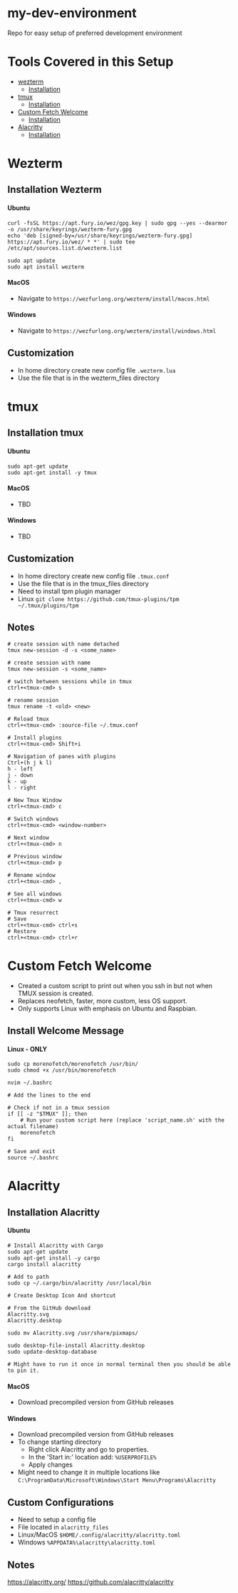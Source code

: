 # my-dev-environment
Repo for easy setup of preferred development environment

# Tools Covered in this Setup
- [wezterm](#wezterm)
  - [Installation](#installation-wezterm)
- [tmux](#tmux)
  - [Installation](#installation-tmux)
- [Custom Fetch Welcome](#custom-fetch-welcome)
  - [Installation](#install-welcome-message)
- [Alacritty](#alacritty)
  - [Installation](#installation-alacritty)


# Wezterm
## Installation Wezterm
#### Ubuntu
```
curl -fsSL https://apt.fury.io/wez/gpg.key | sudo gpg --yes --dearmor -o /usr/share/keyrings/wezterm-fury.gpg
echo 'deb [signed-by=/usr/share/keyrings/wezterm-fury.gpg] https://apt.fury.io/wez/ * *' | sudo tee /etc/apt/sources.list.d/wezterm.list

sudo apt update
sudo apt install wezterm

```

#### MacOS
- Navigate to `https://wezfurlong.org/wezterm/install/macos.html`

#### Windows
- Navigate to `https://wezfurlong.org/wezterm/install/windows.html`

## Customization
- In home directory create new config file `.wezterm.lua`
- Use the file that is in the wezterm_files directory


# tmux
## Installation tmux
#### Ubuntu
```
sudo apt-get update
sudo apt-get install -y tmux
```

#### MacOS
- TBD

#### Windows
- TBD


## Customization
- In home directory create new config file `.tmux.conf`
- Use the file that is in the tmux_files directory
- Need to install tpm plugin manager
- Linux
  `git clone https://github.com/tmux-plugins/tpm ~/.tmux/plugins/tpm`

## Notes
```
# create session with name detached
tmux new-session -d -s <some_name>

# create session with name
tmux new-session -s <some_name>

# switch between sessions while in tmux 
ctrl+<tmux-cmd> s

# rename session
tmux rename -t <old> <new>

# Reload tmux
ctrl+<tmux-cmd> :source-file ~/.tmux.conf

# Install plugins
ctrl+<tmux-cmd> Shift+i

# Navigation of panes with plugins
Ctrl+(h j k l) 
h - left
j - down
k - up
l - right

# New Tmux Window
ctrl+<tmux-cmd> c

# Switch windows
ctrl+<tmux-cmd> <window-number>

# Next window
ctrl+<tmux-cmd> n

# Previous window
ctrl+<tmux-cmd> p

# Rename window
ctrl+<tmux-cmd> ,

# See all windows
ctrl+<tmux-cmd> w

# Tmux resurrect
# Save
ctrl+<tmux-cmd> ctrl+s
# Restore
ctrl+<tmux-cmd> ctrl+r
```

# Custom Fetch Welcome
- Created a custom script to print out when you ssh in but not when TMUX session is created.
- Replaces neofetch, faster, more custom, less OS support.
- Only supports Linux with emphasis on Ubuntu and Raspbian.
## Install Welcome Message
#### Linux - ONLY
```
sudo cp morenofetch/morenofetch /usr/bin/
sudo chmod +x /usr/bin/morenofetch

nvim ~/.bashrc

# Add the lines to the end

# Check if not in a tmux session
if [[ -z "$TMUX" ]]; then
    # Run your custom script here (replace 'script_name.sh' with the actual filename)
    morenofetch
fi

# Save and exit
source ~/.bashrc
```

# Alacritty
## Installation Alacritty
#### Ubuntu
```
# Install Alacritty with Cargo
sudo apt-get update
sudo apt-get install -y cargo
cargo install alacritty

# Add to path
sudo cp ~/.cargo/bin/alacritty /usr/local/bin

# Create Desktop Icon And shortcut

# From the GitHub download
Alacritty.svg
Alacritty.desktop

sudo mv Alacritty.svg /usr/share/pixmaps/

sudo desktop-file-install Alacritty.desktop
sudo update-desktop-database

# Might have to run it once in normal terminal then you should be able to pin it.
```

#### MacOS
- Download precompiled version from GitHub releases

#### Windows
- Download precompiled version from GitHub releases
- To change starting directory
  - Right click Alacritty and go to properties.
  - In the 'Start in:' location add: `%USERPROFILE%`
  - Apply changes
- Might need to change it in multiple locations like
`C:\ProgramData\Microsoft\Windows\Start Menu\Programs\Alacritty`

## Custom Configurations
- Need to setup a config file
- File located in `alacritty_files`
- Linux/MacOS
`$HOME/.config/alacritty/alacritty.toml`
- Windows
`%APPDATA%\alacritty\alacritty.toml`

## Notes
https://alacritty.org/
https://github.com/alacritty/alacritty